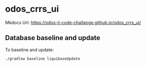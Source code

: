 # odos_crrs_ui

Mkdocs Url: https://odos-ii-code-challange.github.io/odos_crrs_ui/

## Database baseline and update


To baseline and update:

    ./gradlew baseline liquibaseUpdate



